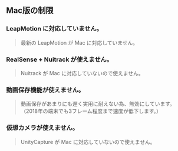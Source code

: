 ## Mac版の制限

### LeapMotion に対応していません。

>最新の LeapMotion が Mac に対応していません。


### RealSense + Nuitrack が使えません。

>Nuitrack が Mac に対応していないので使えません。


### 動画保存機能が使えません。

>動画保存があまりにも遅く実用に耐えない為、無効にしています。
>（2018年の端末でも3フレーム程度まで速度が低下します。）


### 仮想カメラが使えません。

>UnityCapture が Mac に対応していないので使えません。




